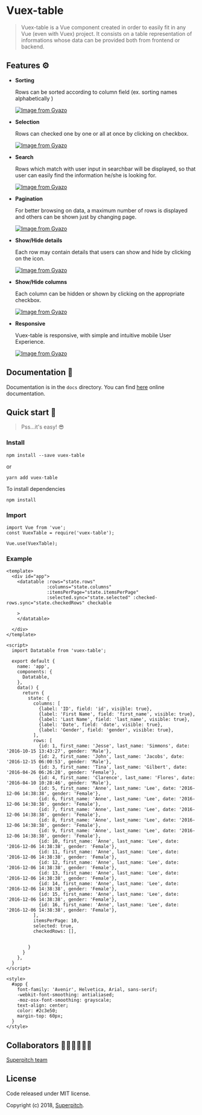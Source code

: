 # Vuex-table

> Vuex-table is a Vue component created in order to easily fit in any Vue (even with Vuex) project.
> It consists on a table representation of informations whose data can be provided both from frontend or backend.

## Features ⚙

- **Sorting**
    
   Rows can be sorted according to column field (ex. sorting names alphabetically )
   
   [![Image from Gyazo](https://i.gyazo.com/6a3cc6681b07ad7dc17c6b91d6c17542.gif)](https://gyazo.com/6a3cc6681b07ad7dc17c6b91d6c17542)
   
- **Selection**
    
    Rows can checked one by one or all at once by clicking on checkbox.
    
    [![Image from Gyazo](https://i.gyazo.com/f5eac70ce6d980848197703f4ce141dc.gif)](https://gyazo.com/f5eac70ce6d980848197703f4ce141dc)
  
- **Search**
    
    Rows which match with user input in searchbar will be displayed, so that user can easily find the information he/she is looking for.
    
    [![Image from Gyazo](https://i.gyazo.com/686d07aa39d26558eba28e1cc127b879.gif)](https://gyazo.com/686d07aa39d26558eba28e1cc127b879)
    
- **Pagination**

    For better browsing on data, a maximum number of rows is displayed and others can be shown just by changing page.
    
    [![Image from Gyazo](https://i.gyazo.com/f20817f0e25b874664ba9e3503a57303.gif)](https://gyazo.com/f20817f0e25b874664ba9e3503a57303)
    
- **Show/Hide details**

    Each row may contain details that users can show and hide by clicking on the icon.
    
    [![Image from Gyazo](https://i.gyazo.com/065b28eb0df0003551ddb09c65f8cf93.gif)](https://gyazo.com/065b28eb0df0003551ddb09c65f8cf93)
    
- **Show/Hide columns** 

    Each column can be hidden or shown by clicking on the appropriate checkbox.
    
    [![Image from Gyazo](https://i.gyazo.com/22d6d22c537789505a702fa8726f45b1.gif)](https://gyazo.com/22d6d22c537789505a702fa8726f45b1)
    
- **Responsive**
    
    Vuex-table is responsive, with simple and intuitive mobile User Experience.
    
    [![Image from Gyazo](https://i.gyazo.com/8861c6431cbf828f08fdcd314100cfc6.gif)](https://gyazo.com/8861c6431cbf828f08fdcd314100cfc6)
    
## Documentation 📔

Documentation is in the ```docs``` directory.
You can find [here](https://superpitch-agency.github.io/vuex-table/) online documentation.

## Quick start 🚀
> Pss...it's easy! 😎


### Install

```
npm install --save vuex-table
```

or
```
yarn add vuex-table
```



To install dependencies
```
npm install
```

### Import 

```
import Vue from 'vue';
const VuexTable = require('vuex-table');
 
Vue.use(VuexTable);
```
 
 ### Example
 
 ```
 <template>
   <div id="app">
     <datatable :rows="state.rows" 
                :columns="state.columns"
                :itemsPerPage="state.itemsPerPage"
                :selected.sync="state.selected" :checked-rows.sync="state.checkedRows" checkable
 
     >
     </datatable>
 
   </div>
 </template>
 
 <script>
   import Datatable from 'vuex-table';
 
   export default {
     name: 'app',
     components: {
       Datatable,
     },
     data() {
       return {
         state: {
           columns: [
             {label: 'ID', field: 'id', visible: true},
             {label: 'First Name', field: 'first_name', visible: true},
             {label: 'Last Name', field: 'last_name', visible: true},
             {label: 'Date', field: 'date', visible: true},
             {label: 'Gender', field: 'gender', visible: true},
           ],
           rows: [
             {id: 1, first_name: 'Jesse', last_name: 'Simmons', date: '2016-10-15 13:43:27', gender: 'Male'},
             {id: 2, first_name: 'John', last_name: 'Jacobs', date: '2016-12-15 06:00:53', gender: 'Male'},
             {id: 3, first_name: 'Tina', last_name: 'Gilbert', date: '2016-04-26 06:26:28', gender: 'Female'},
             {id: 4, first_name: 'Clarence', last_name: 'Flores', date: '2016-04-10 10:28:46', gender: 'Male'},
             {id: 5, first_name: 'Anne', last_name: 'Lee', date: '2016-12-06 14:38:38', gender: 'Female'},
             {id: 6, first_name: 'Anne', last_name: 'Lee', date: '2016-12-06 14:38:38', gender: 'Female'},
             {id: 7, first_name: 'Anne', last_name: 'Lee', date: '2016-12-06 14:38:38', gender: 'Female'},
             {id: 8, first_name: 'Anne', last_name: 'Lee', date: '2016-12-06 14:38:38', gender: 'Female'},
             {id: 9, first_name: 'Anne', last_name: 'Lee', date: '2016-12-06 14:38:38', gender: 'Female'},
             {id: 10, first_name: 'Anne', last_name: 'Lee', date: '2016-12-06 14:38:38', gender: 'Female'},
             {id: 11, first_name: 'Anne', last_name: 'Lee', date: '2016-12-06 14:38:38', gender: 'Female'},
             {id: 12, first_name: 'Anne', last_name: 'Lee', date: '2016-12-06 14:38:38', gender: 'Female'},
             {id: 13, first_name: 'Anne', last_name: 'Lee', date: '2016-12-06 14:38:38', gender: 'Female'},
             {id: 14, first_name: 'Anne', last_name: 'Lee', date: '2016-12-06 14:38:38', gender: 'Female'},
             {id: 15, first_name: 'Anne', last_name: 'Lee', date: '2016-12-06 14:38:38', gender: 'Female'},
             {id: 16, first_name: 'Anne', last_name: 'Lee', date: '2016-12-06 14:38:38', gender: 'Female'},
           ],
           itemsPerPage: 10,
           selected: true,
           checkedRows: [],
          
 
         }
       }
     },
   }
 </script>
 
 <style>
   #app {
     font-family: 'Avenir', Helvetica, Arial, sans-serif;
     -webkit-font-smoothing: antialiased;
     -moz-osx-font-smoothing: grayscale;
     text-align: center;
     color: #2c3e50;
     margin-top: 60px;
   }
 </style>
 
 ```
   
## Collaborators 👩🏻‍💻👨🏼‍💻
[Superpitch team](http://superpitch.fr)

## License
Code released under MIT license.

Copyright (c) 2018, [Superpitch](http://superpitch.fr).




